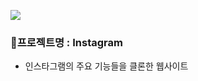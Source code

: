 ![](https://www.notion.so/image/https%3A%2F%2Fs3-us-west-2.amazonaws.com%2Fsecure.notion-static.com%2Fc4ad9255-94c6-404d-9485-7bd37a9768d5%2F%25EC%259D%25B8%25EC%258A%25A4%25ED%2583%2580%25EA%25B7%25B8%25EB%259E%25A8_%25EC%25A0%259C%25EB%25AA%25A9%25EC%2588%2598%25EC%25A0%2595.png?table=block&id=ecd666e0-7d9b-4089-b971-70758d4812be&spaceId=995961eb-2fe6-4af7-bdf9-6a8ca4424453&width=2000&userId=570494e5-2529-4f95-9fd6-d2d73f4429c7&cache=v2)

### 🌱프로젝트명 : Instagram

- 인스타그램의 주요 기능들을 클론한 웹사이트
